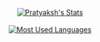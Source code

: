 <p align="center">
  <a href="https://github.com/kashparty">
    <img align="center" src="https://github-readme-stats.vercel.app/api?username=kashparty&theme=nord&count_private=true&show_icons=true&include_all_commits=true" alt="Pratyaksh's Stats" >
    <br>
    <br>
    <img align="center" src="https://github-readme-stats.vercel.app/api/top-langs/?username=KashParty&theme=nord&layout=compact" alt="Most Used Languages" >
  </a>
<p/>

